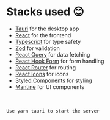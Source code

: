 # Stacks used 😊

- [Tauri](https://tauri.studio/en/) for the desktop app
- [React](https://reactjs.org/) for the frontend
- [Typescript](https://www.typescriptlang.org/) for type safety
- [Zod](https://zod.dev/?id=strings) for validation
- [React Query](https://tanstack.com/query/v3/) for data fetching
- [ React Hook Form](https://react-hook-form.com/) for form handling
- [React Router]() for routing
- [React Icons](https://react-icons.github.io/react-icons/) for icons
- [Styled Components](https://styled-components.com/) for styling
- [Mantine](https://mantine.dev/) for UI components

<br/>\
`Use yarn tauri to start the server`
